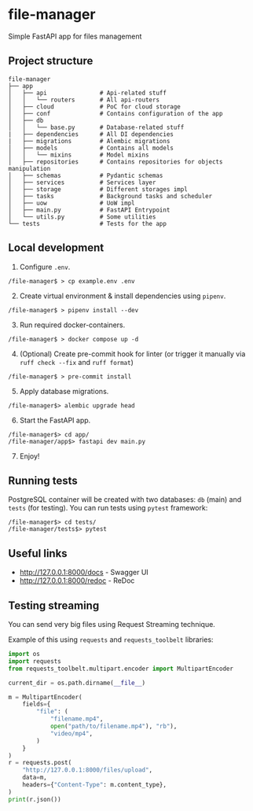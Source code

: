 # file-manager
Simple FastAPI app for files management

## Project structure

```
file-manager
├── app
│   ├── api               # Api-related stuff
│   │   └── routers       # All api-routers
│   ├── cloud             # PoC for cloud storage
│   ├── conf              # Contains configuration of the app
│   ├── db
│   │   └── base.py       # Database-related stuff
|   ├── dependencies      # All DI dependencies
|   ├── migrations        # Alembic migrations
│   ├── models            # Contains all models
│   │   └── mixins        # Model mixins
│   ├── repositories      # Contains repositories for objects manipulation
│   ├── schemas           # Pydantic schemas
│   ├── services          # Services layer
│   ├── storage           # Different storages impl
│   ├── tasks             # Background tasks and scheduler
│   ├── uow               # UoW impl
│   ├── main.py           # FastAPI Entrypoint
│   └── utils.py          # Some utilities
└── tests                 # Tests for the app
```

## Local development

1. Configure `.env`.

```shell
/file-manager$ > cp example.env .env
```

2. Create virtual environment & install dependencies using `pipenv`.

```shell
/file-manager$ > pipenv install --dev
```

3. Run required docker-containers.

```shell
/file-manager$ > docker compose up -d
```

4. (Optional) Create pre-commit hook for linter (or trigger it manually via `ruff check --fix` and `ruff format`)

```shell
/file-manager$ > pre-commit install
```

5. Apply database migrations.

```shell
/file-manager$> alembic upgrade head
```

6. Start the FastAPI app.

```shell
/file-manager$> cd app/
/file-manager/app$> fastapi dev main.py
```

7. Enjoy!

## Running tests

PostgreSQL container will be created with two databases: `db` (main) and `tests` (for testing).
You can run tests using `pytest` framework:

```shell
/file-manager$> cd tests/
/file-manager/tests$> pytest
```

## Useful links

- http://127.0.0.1:8000/docs - Swagger UI
- http://127.0.0.1:8000/redoc - ReDoc


## Testing streaming

You can send very big files using Request Streaming technique.

Example of this using `requests` and `requests_toolbelt` libraries:

```python
import os
import requests
from requests_toolbelt.multipart.encoder import MultipartEncoder

current_dir = os.path.dirname(__file__)

m = MultipartEncoder(
    fields={
        "file": (
            "filename.mp4",
            open("path/to/filename.mp4"), "rb"),
            "video/mp4",
        )
    }
)
r = requests.post(
    "http://127.0.0.1:8000/files/upload",
    data=m,
    headers={"Content-Type": m.content_type},
)
print(r.json())
```
